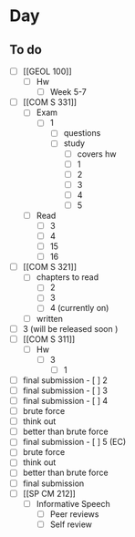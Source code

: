 

# Day 

## To do
- [ ] [[GEOL 100]]
	- [ ] Hw
		- [ ] Week 5-7
- [ ] [[COM S 331]]
	- [ ] Exam
		- [ ] 1 
			- [ ] questions
			- [ ] study
				- [ ] covers hw
				- [ ] 1
				- [ ] 2
				- [ ] 3
				- [ ] 4
				- [ ] 5
	- [ ] Read
		- [ ] 3
		- [ ] 4
		- [ ] 15
		- [ ] 16
- [ ]  [[COM S 321]]
	- [ ]  chapters to read
		- [ ]  2
		- [ ]  3
		- [ ]  4 (currently on)
	- [ ] written
- [ ] 3 (will be released soon )
- [ ]  [[COM S 311]]
	- [ ]  Hw
		- [ ]  3
			- [ ]  1
- [ ] final submission
			- [ ]  2
- [ ] final submission
			- [ ]  3
- [ ] final submission
			- [ ]  4
- [ ] brute force
- [ ] think out
- [ ] better than brute force
- [ ] final submission
			- [ ]  5 (EC)
- [ ] brute force
- [ ] think out
- [ ] better than brute force
- [ ] final submission
- [ ] [[SP CM 212]]
	- [ ] Informative Speech
		- [ ] Peer reviews
		- [ ] Self review